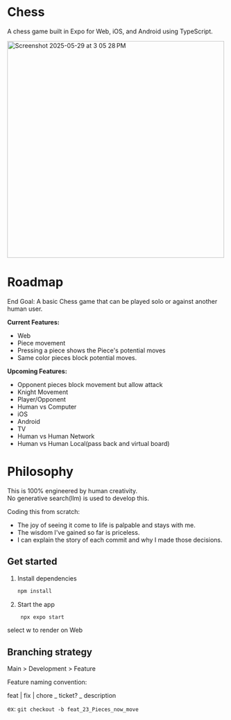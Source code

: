# Chess

A chess game built in Expo for Web, iOS, and Android using TypeScript.

<img width="500" alt="Screenshot 2025-05-29 at 3 05 28 PM" src="https://github.com/user-attachments/assets/7627d7c6-f3e2-46a6-bef0-d88806ae305e" />

# Roadmap

End Goal: A basic Chess game that can be played solo or against another human user. 

**Current Features:**
- Web
- Piece movement
- Pressing a piece shows the Piece's potential moves
- Same color pieces block potential moves.

**Upcoming Features:**
- Opponent pieces block movement but allow attack
- Knight Movement
- Player/Opponent
- Human vs Computer
- iOS
- Android
- TV
- Human vs Human Network
- Human vs Human Local(pass back and virtual board)

# Philosophy

This is 100% engineered by human creativity.  
No generative search(llm) is used to develop this.  

Coding this from scratch:  
- The joy of seeing it come to life is palpable and stays with me.
- The wisdom I've gained so far is priceless.
- I can explain the story of each commit and why I made those decisions.


## Get started

1. Install dependencies

   ```bash
   npm install
   ```

2. Start the app

   ```bash
    npx expo start
   ```

select w to render on Web

## Branching strategy

Main > Development > Feature

Feature naming convention: 

feat | fix | chore _ ticket? _ description

ex: ```git checkout -b feat_23_Pieces_now_move```

